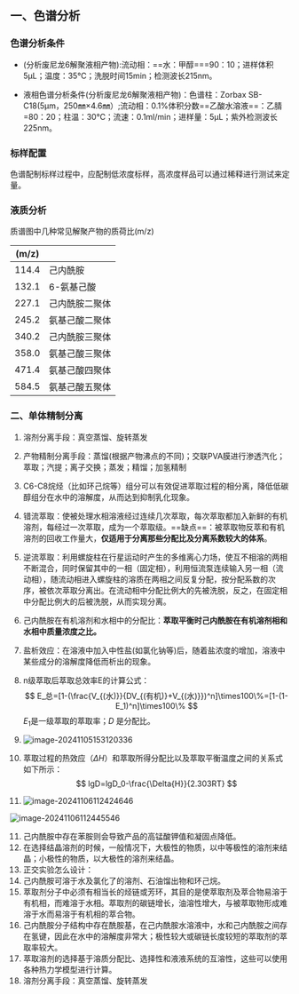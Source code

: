 ## 一、色谱分析

### 色谱分析条件

* (分析废尼龙6解聚液相产物):流动相：==水：甲醇===90：10；进样体积5μL；温度：35℃；洗脱时间15min；检测波长215nm。

* 液相色谱分析条件(分析废尼龙6解聚液相产物)：色谱柱：Zorbax SB-C18(5μm，250㎜×4.6㎜）;流动相：0.1%体积分数==乙酸水溶液==：乙腈=80：20；柱温：30℃；流速：0.1ml/min；进样量：5μL；紫外检测波长225nm。

### 标样配置

色谱配制标样过程中，应配制低浓度标样，高浓度样品可以通过稀释进行测试来定量。

### 液质分析

质谱图中几种常见解聚产物的质荷比(m/z)

| (m/z) |                |
| ----- | -------------- |
| 114.4 | 己内酰胺       |
| 132.1 | 6-氨基己酸     |
| 227.1 | 己内酰胺二聚体 |
| 245.2 | 氨基己酸二聚体 |
| 340.2 | 己内酰胺三聚体 |
| 358.0 | 氨基己酸三聚体 |
| 471.4 | 氨基己酸四聚体 |
| 584.5 | 氨基己酸五聚体 |

### 二、单体精制分离

1. 溶剂分离手段：真空蒸馏、旋转蒸发

2. 产物精制分离手段：蒸馏(根据产物沸点的不同)；交联PVA膜进行渗透汽化；萃取；汽提；离子交换；蒸发；精馏；加氢精制

1. C6-C8烷烃（比如环己烷等）组分可以有效促进萃取过程的相分离，降低低碳醇组分在水中的溶解度，从而达到抑制乳化现象。

2. 错流萃取：使被处理水相溶液经过连续几次萃取，每次萃取都加入新鲜的有机溶剂，每经过一次萃取，成为一个萃取级。==缺点==：被萃取物反萃和有机溶剂的回收工作量大，**仅适用于分离那些分配比及分离系数较大的体系**。

3. 逆流萃取：利用螺旋柱在行星运动时产生的多维离心力场，使互不相溶的两相不断混合，同时保留其中的一相（固定相），利用恒流泵连续输入另一相（流动相），随流动相进入螺旋柱的溶质在两相之间反复分配，按分配系数的次序，被依次萃取分离出。在流动相中分配比例大的先被洗脱，反之，在固定相中分配比例大的后被洗脱，从而实现分离。

4. 己内酰胺在有机溶剂和水相中的分配比：**萃取平衡时己内酰胺在有机溶剂相和水相中质量浓度之比。**                                                                                                                                                                                                                                                                                                                                                                                                                                                                                                                                                                                                                                                                                                                                                                                                                                                                                                                                                                                                                                                                                                                                                                                                                                                                                                                                                                                                                                                                                                                                                                                                                                                                                                                                                                                                                                                                                                                                                                                                                                                                                                                                                                                                                                                                                                                                                                                                                                                                                                                                                                                                                                                                                                                                                                                                                                                                                                                                                                                                                                                                                                                

5. 盐析效应：在溶液中加入中性盐(如氯化钠等)后，随着盐浓度的增加，溶液中某些成分的溶解度降低而析出的现象。

6. n级萃取后萃取总效率E的计算公式：
   $$
   E_总=[1-(\frac{V_{(水)}}{DV_{(有机)}+V_{(水)}})^n]\times100\%=[1-(1-E_1)^n]\times100\%
   $$
   $E_1$是一级萃取的萃取率；$D$ 是分配比。

7. ![image-20241105153120336](C:\Users\33380\AppData\Roaming\Typora\typora-user-images\image-20241105153120336.png)

8. 萃取过程的热效应（$\Delta{H}$​）和萃取所得分配比以及萃取平衡温度之间的关系式如下所示：
  $$
  lgD=lgD_0-\frac{\Delta{H}}{2.303RT}
  $$

9. ![image-20241106112424646](C:\Users\33380\AppData\Roaming\Typora\typora-user-images\image-20241106112424646.png)

![image-20241106112445546](C:\Users\33380\AppData\Roaming\Typora\typora-user-images\image-20241106112445546.png)

11. 己内酰胺中存在苯胺则会导致产品的高锰酸钾值和凝固点降低。
12. 在选择结晶溶剂的时候，一般情况下，大极性的物质，以中等极性的溶剂来结晶；小极性的物质，以大极性的溶剂来结晶。
13. 正交实验怎么设计：
14. 己内酰胺可溶于水及氯化了的溶剂、石油馏出物和环己烷。
15. 萃取剂分子中必须有相当长的烃链或芳环，其目的是使萃取剂及萃合物易溶于有机相，而难溶于水相。萃取剂的碳链增长，油溶性增大，与被萃取物形成难溶于水而易溶于有机相的萃合物。
16. 己内酰胺分子结构中存在酰胺基，在己内酰胺水溶液中，水和己内酰胺之间存在氢键，因此在水中的溶解度非常大；极性较大或碳链长度较短的萃取剂的萃取率较大。
17. 萃取溶剂的选择基于溶质分配比、选择性和液液系统的互溶性，这些可以使用各种热力学模型进行计算。
18. 溶剂分离手段：真空蒸馏、旋转蒸发

 



